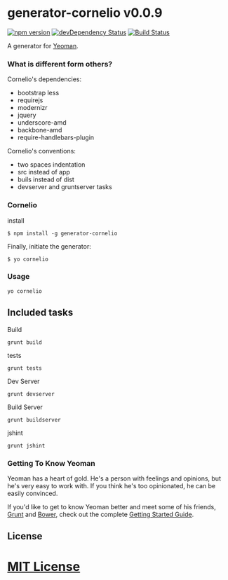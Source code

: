 # generator-cornelio v0.0.9 

[![npm version](http://img.shields.io/npm/v/generator-cornelio.svg)](https://www.npmjs.org/package/generator-cornelio)
[![devDependency Status](https://david-dm.org/richistron/generator-cornelio/dev-status.svg)](https://david-dm.org/richistron/generator-cornelio#info=devDependencies)
[![Build Status](https://api.travis-ci.org/richistron/generator-cornelio.svg?branch=master)](https://travis-ci.org/richistron/generator-cornelio)

A generator for [Yeoman](http://yeoman.io).

### What is different form others?

Cornelio's dependencies:

* bootstrap less
* requirejs
* modernizr
* jquery
* underscore-amd
* backbone-amd
* require-handlebars-plugin

Cornelio's conventions:

* two spaces indentation
* src instead of app
* buils instead of dist
* devserver and gruntserver tasks

### Cornelio

install

```
$ npm install -g generator-cornelio
```

Finally, initiate the generator:

```
$ yo cornelio
```

### Usage

```
yo cornelio
```

## Included tasks

Build
```
grunt build
```

tests
```
grunt tests
```

Dev Server
```
grunt devserver
```

Build Server
```
grunt buildserver
```

jshint
```
grunt jshint
```

### Getting To Know Yeoman

Yeoman has a heart of gold. He's a person with feelings and opinions, but he's very easy to work with. If you think he's too opinionated, he can be easily convinced.

If you'd like to get to know Yeoman better and meet some of his friends, [Grunt](http://gruntjs.com) and [Bower](http://bower.io), check out the complete [Getting Started Guide](https://github.com/yeoman/yeoman/wiki/Getting-Started).


## License

[MIT License](http://en.wikipedia.org/wiki/MIT_License)
=======
